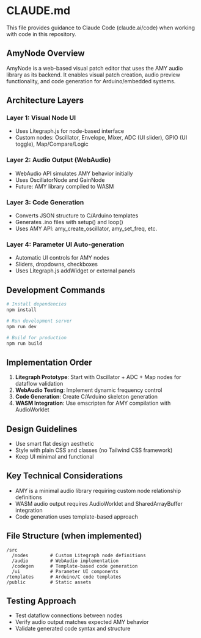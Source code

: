 # CLAUDE.md

This file provides guidance to Claude Code (claude.ai/code) when working with code in this repository.

## AmyNode Overview

AmyNode is a web-based visual patch editor that uses the AMY audio library as its backend. It enables visual patch creation, audio preview functionality, and code generation for Arduino/embedded systems.

## Architecture Layers

### Layer 1: Visual Node UI
- Uses Litegraph.js for node-based interface
- Custom nodes: Oscillator, Envelope, Mixer, ADC (UI slider), GPIO (UI toggle), Map/Compare/Logic

### Layer 2: Audio Output (WebAudio)
- WebAudio API simulates AMY behavior initially
- Uses OscillatorNode and GainNode
- Future: AMY library compiled to WASM

### Layer 3: Code Generation
- Converts JSON structure to C/Arduino templates
- Generates .ino files with setup() and loop()
- Uses AMY API: amy_create_oscillator, amy_set_freq, etc.

### Layer 4: Parameter UI Auto-generation
- Automatic UI controls for AMY nodes
- Sliders, dropdowns, checkboxes
- Uses Litegraph.js addWidget or external panels

## Development Commands

```bash
# Install dependencies
npm install

# Run development server
npm run dev

# Build for production
npm run build
```

## Implementation Order

1. **Litegraph Prototype**: Start with Oscillator + ADC + Map nodes for dataflow validation
2. **WebAudio Testing**: Implement dynamic frequency control
3. **Code Generation**: Create C/Arduino skeleton generation
4. **WASM Integration**: Use emscripten for AMY compilation with AudioWorklet

## Design Guidelines

- Use smart flat design aesthetic
- Style with plain CSS and classes (no Tailwind CSS framework)
- Keep UI minimal and functional

## Key Technical Considerations

- AMY is a minimal audio library requiring custom node relationship definitions
- WASM audio output requires AudioWorklet and SharedArrayBuffer integration
- Code generation uses template-based approach

## File Structure (when implemented)

```
/src
  /nodes        # Custom Litegraph node definitions
  /audio        # WebAudio implementation
  /codegen      # Template-based code generation
  /ui           # Parameter UI components
/templates      # Arduino/C code templates
/public         # Static assets
```

## Testing Approach

- Test dataflow connections between nodes
- Verify audio output matches expected AMY behavior
- Validate generated code syntax and structure